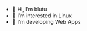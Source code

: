 - 👋 Hi, I’m blutu
- 👀 I’m interested in Linux  
- 🌱 I’m developing Web Apps

<!---
BlutudlutMC/BlutudlutMC is a ✨ special ✨ repository because its `README.md` (this file) appears on your GitHub profile.
You can click the Preview link to take a look at your changes.
--->
